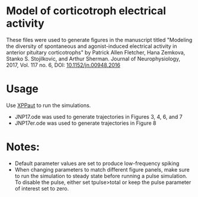 # Model of corticotroph electrical activity

These files were used to generate figures in the manuscript titled "Modeling the diversity of spontaneous and agonist-induced electrical activity in anterior pituitary corticotrophs" by Patrick Allen Fletcher, Hana Zemkova, Stanko S. Stojilkovic, and Arthur Sherman. Journal of Neurophysiology, 2017, Vol. 117 no. 6, DOI: [10.1152/jn.00948.2016](http://dx.doi.org/10.1152/jn.00948.2016) 

# Usage

Use [XPPaut](http://www.math.pitt.edu/~bard/xpp/xpp.html) to run the simulations. 

- JNP17.ode was used to generate trajectories in Figures 3, 4, 6, and 7
- JNP17er.ode was used to generate trajectories in Figure 8


# Notes:

- Default parameter values are set to produce low-frequency spiking
- When changing parameters to match different figure panels, make sure to run the simulation to steady state before running a pulse simulation. To disable the pulse, either set tpulse>total or keep the pulse parameter of interest set to zero.